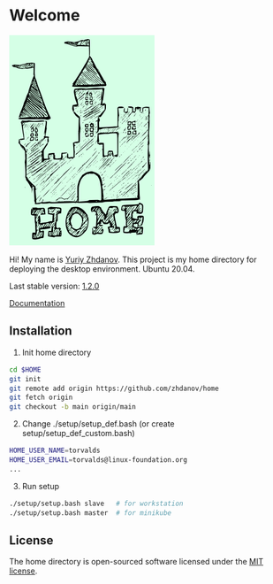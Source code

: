 # Welcome

![](https://raw.githubusercontent.com/zhdanov/home/main/logo/logo-readme.png)

Hi! My name is [Yuriy Zhdanov](https://jupiter.solutions/). This project is my home directory for deploying the desktop environment. Ubuntu 20.04.

Last stable version: [1.2.0](https://github.com/zhdanov/home/releases/tag/1.2.0)

[Documentation](https://jupiter.solutions/home/docs/)

## Installation
1. Init home directory
```bash
cd $HOME
git init
git remote add origin https://github.com/zhdanov/home
git fetch origin
git checkout -b main origin/main
```
2. Change ./setup/setup_def.bash (or create setup/setup_def_custom.bash)
```bash
HOME_USER_NAME=torvalds
HOME_USER_EMAIL=torvalds@linux-foundation.org
...
```
3. Run setup
```bash
./setup/setup.bash slave   # for workstation
./setup/setup.bash master  # for minikube
```

## License
The home directory is open-sourced software licensed under the [MIT license](https://opensource.org/licenses/MIT).
